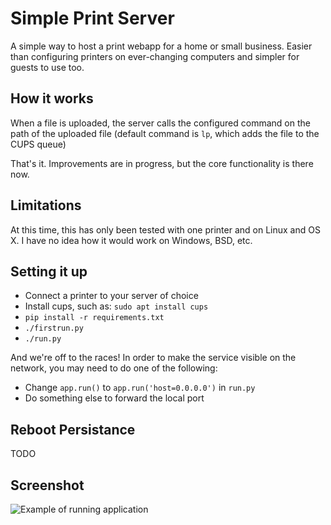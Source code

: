 Simple Print Server
===================
A simple way to host a print webapp for a home or small business. Easier than configuring printers on ever-changing computers and simpler for guests to use too. 


How it works
------------
When a file is uploaded, the server calls the configured command on the path of the uploaded file (default command is `lp`, which adds the file to the CUPS queue)

That's it. Improvements are in progress, but the core functionality is there now. 


Limitations
-----------
At this time, this has only been tested with one printer and on Linux and OS X. I have no idea how it would work on Windows, BSD, etc.


Setting it up
-------------
 * Connect a printer to your server of choice
 * Install cups, such as: `sudo apt install cups`
 * `pip install -r requirements.txt`
 * `./firstrun.py`
 * `./run.py`

And we're off to the races! In order to make the service visible on the network, you may need to do one of the following:
 * Change `app.run()` to `app.run('host=0.0.0.0')` in `run.py`
 * Do something else to forward the local port  


Reboot Persistance
------------------
TODO

Screenshot
----------
![Example of running application](http://i.imgur.com/poZ6ouj.png)
